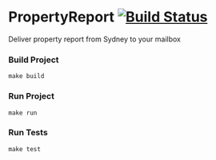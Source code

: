 # PropertyReport [![Build Status](https://travis-ci.org/nongdenchet/PropertyReport.svg?branch=master)](https://travis-ci.org/nongdenchet/PropertyReport)
Deliver property report from Sydney to your mailbox

### Build Project
`make build`

### Run Project
`make run`

### Run Tests
`make test`
